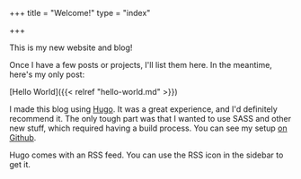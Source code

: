 +++
title = "Welcome!"
type = "index"

+++

This is my new website and blog!

Once I have a few posts or projects, I'll list them here. In the meantime,
here's my only post:

[Hello World]({{< relref "hello-world.md" >}})

I made this blog using [Hugo](https://gohugo.io/). It was a great experience,
and I'd definitely recommend it. The only tough part was that I wanted to use
SASS and other new stuff, which required having a build process. You can see my
setup [on Github](https://github.com/azirbel/website).

Hugo comes with an RSS feed. You can use the RSS icon in the sidebar to get it.

